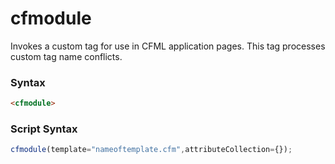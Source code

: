 # cfmodule

Invokes a custom tag for use in CFML application pages.
 This tag processes custom tag name conflicts.

### Syntax

```html
<cfmodule>
```

### Script Syntax

```javascript
cfmodule(template="nameoftemplate.cfm",attributeCollection={});
```
